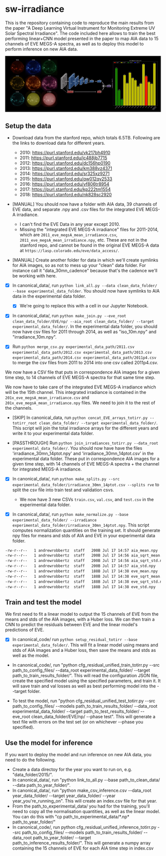 # sw-irradiance

This is the repository containing code to reproduce the main results from the paper "A Deep Learning Virtual Instrument for Monitoring Extreme UV Solar Spectral Irradiance".  The code included here allows to train the best performing linear+CNN model presented in the paper to map AIA data to 15 channels of EVE MEGS-A spectra, as well as to deploy this model to perform inference on new AIA data.

![alt text](https://github.com/AlexSzen/sw-irradiance/blob/master/AIA_model_EVE.gif)


## Setup the data

- Download data from the stanford repo, which totals 6.5TB. Following are the links to download data for different years. 
  * 2010: https://purl.stanford.edu/vk217bh4910
  * 2011: https://purl.stanford.edu/jc488jb7715
  * 2012: https://purl.stanford.edu/dc156hp0190
  * 2013: https://purl.stanford.edu/km388vz4371
  * 2014: https://purl.stanford.edu/sr325xz9271
  * 2015: https://purl.stanford.edu/qw012qy2533
  * 2016: https://purl.stanford.edu/vf806tr8954
  * 2017: https://purl.stanford.edu/kp222tm1554
  * 2018: https://purl.stanford.edu/nk828sc2920

- [MANUAL] You should now have a folder with AIA data, 39 channels of EVE data, and separate .npy and .csv files for the integrated EVE MEGS-A irradiance.
  - I can't find the EVE Data in any year except 2010.
  - Missing the "integrated EVE MEGS-A irradiance" files for 2011-2014, which are `2011_eve_megsA_mean_irradiance.csv`, `2011_eve_megsA_mean_irradiance.npy`, etc. These are not in the stanford repo, and cannot be found in the original EVE MEGS-A data at `https://lasp.colorado.edu/eve/data_access/`. 

- [MANUAL] Create another folder for data in which we'll create symlinks for AIA images, so as not to mess up your "clean" data folder. For instance call it "data_30mn_cadence" because that's the cadence we'll be working with here.

- [X] In canonical_data/, run `python link_all.py --data clean_data_folder/ --base experimental_data_folder`. You should now have symlinks to AIA data in the experimental data folder.
  - [X] We're going to replace this with a cell in our Jupyter Notebook. 

- [X] In canonical_data/, run `python make_join.py --eve_root clean_data_folder/EVE/np/ --aia_root clean_data_folder/ --target experimental_data_folder/`. In the experimental data folder, you should now have csv files for 2011 through 2014, as well as "iso_10m.npy" and "irradiance_10m.npy".

- [X] Run `python merge_csv.py experimental_data_path/2011.csv experimental_data_path/2012.csv experimental_data_path/2013.csv experimental_data_path/2014.csv experimental_data_path/2011p4.csv` to merge the csv files from 2011 to 2014 into one csv called 2011p4.csv.

We now have a CSV file that puts in correspondence AIA images for a given time step, to 14 channels of EVE MEGS-A spectra for that same time step. 

We now have to take care of the integrated EVE MEGS-A irradiance which will be the 15th channel. This integrated irradiance is contained in the `201x_eve_megsA_mean_irradiance.csv` and `201x_eve_megsA_mean_irradiance.npy` files. We need to join it to the rest of the channels.

- [SKIP] In canonical_data, run `python concat_EVE_arrays_totirr.py --totirr_root clean_data_folder/ --target experimental_data_folder/`.  This script will join the total irradiance arrays for the different years and write it to your experimental data folder.

- [PASSTHROUGH] Run `python join_irradiances_totirr.py --data_root experimental_data_folder/`. You should now have have the files 'irradiance_30mn_14ptot.npy' and 'irradiance_30mn_14ptot.csv' in the experimental data folder. These put in correspondence AIA images for a given time step, with 14 channels of EVE MEGS-A spectra + the channel for integrated MEGS-A irradiance. 

- [X] In canonical_data/, run `python make_splits.py --src experimental_data_folder/irradiance_30mn_14ptot.csv --splits rve` to split the csv file into train test and validation csvs.
  - We now have 3 new CSVs `train.csv`, `val.csv`, and `test.csv` in the experimental data folder. 

- [X] In canonical_data/, run `python make_normalize.py --base experimental_data_folder/ --irradiance experimental_data_folder/irradiance_30mn_14ptot.npy`. This script computes normalization quantities on the training set. It should generate npy files for means and stds of AIA and EVE in your experimental data folder.
```sh
-rw-r--r--   1 andrewrobbertz  staff   200B Jul 17 14:57 aia_mean.npy
-rw-r--r--   1 andrewrobbertz  staff   200B Jul 17 14:56 aia_sqrt_mean.npy
-rw-r--r--   1 andrewrobbertz  staff   200B Jul 17 14:56 aia_sqrt_std.npy
-rw-r--r--   1 andrewrobbertz  staff   200B Jul 17 14:57 aia_std.npy
-rw-r--r--   1 andrewrobbertz  staff   188B Jul 17 14:38 eve_mean.npy
-rw-r--r--   1 andrewrobbertz  staff   188B Jul 17 14:38 eve_sqrt_mean.npy
-rw-r--r--   1 andrewrobbertz  staff   188B Jul 17 14:38 eve_sqrt_std.npy
-rw-r--r--   1 andrewrobbertz  staff   188B Jul 17 14:38 eve_std.npy
```

## Train and test the model

We first need to fit a linear model to output the 15 channels of EVE from the means and stds of the AIA images, with a Huber loss. We can then train a CNN to predict the residuals between EVE and the linear model's predictions of EVE.

- [X] In canonical_code/ run `python setup_residual_totirr --base experimental_data_folder/`. This will fit a linear model using means and stds of AIA images and a Huber loss, then save the means and stds as well as the model.

- In canonical_code/, run "python cfg_residual_unified_train_totirr.py --src path_to_config_files/ --data_root experimental_data_folder/ --target path_to_train_results_folder/". This will read the configuration JSON file, create the specified model using the specified parameters, and train it. It will save train and val losses as well as best performing model into the --target folder.

- To test the model, run "python cfg_residual_unified_test_totirr.py --src path_to_config_files/ --models path_to_train_results_folder/ --data_root experimental_data_folder/ --target path_to_test_results_folder/ --eve_root clean_data_folder/EVE/np/ --phase test". This will generate a text file with errors on the test set (or on whichever --phase you specified).

## Use the model for inference

If you want to deploy the model and run inference on new AIA data, you need to do the following.

- Create a data directoy for the year you want to run on, e.g. "data_folder/2015/". 
- In canonical_data/, run "python link_to_all.py --base path_to_clean_data/ --data path_to_year_folder/".
- In canonical_data/, run "python make_csv_inference.csv --data_root year_data_folder/ --target year_data_folder/ --year year_you're_running_on". This will create an index.csv file for that year.
- From the path_to_experimental_data/ you had for the training, you'll need to copy all the normalisation quantities, as well as the linear model. You can do this with "cp path_to_experimental_data/\*.np\* path_to_year_folder/"
- In canonical_code/, run python cfg_residual_unified_inference_totirr.py --src path_to_config_files/ --models path_to_train_results_folder/ --data_root path_to_year_folder/ --target path_to_inference_results_folder/". This will generate a numpy array containing the 15 channels of EVE for each AIA time step in index.csv



